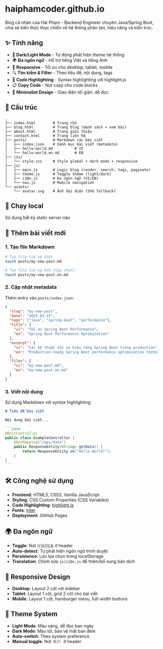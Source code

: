 # haiphamcoder.github.io

Blog cá nhân của Hải Phạm - Backend Engineer chuyên Java/Spring Boot, chia sẻ kiến thức thực chiến về hệ thống phân tán, hiệu năng và kiến trúc.

## ✨ Tính năng

- 🌙 **Dark/Light Mode** - Tự động phát hiện theme hệ thống
- 🌍 **Đa ngôn ngữ** - Hỗ trợ tiếng Việt và tiếng Anh
- 📱 **Responsive** - Tối ưu cho desktop, tablet, mobile
- 🔍 **Tìm kiếm & Filter** - Theo tiêu đề, nội dung, tags
- 📝 **Code Highlighting** - Syntax highlighting với highlight.js
- 📋 **Copy Code** - Nút copy cho code blocks
- 🎨 **Minimalist Design** - Giao diện tối giản, dễ đọc

## 📁 Cấu trúc

```text
.
├── index.html        # Trang chủ
├── blog.html         # Trang blog (danh sách + xem bài)
├── about.html        # Trang giới thiệu
├── contact.html      # Trang liên hệ
├── posts/            # Markdown các bài viết
│   ├── index.json    # Danh mục bài viết (metadata)
│   ├── hello-world.md          # VI
│   └── hello-world.en.md       # EN
├── css/
│   └── style.css     # Style global + dark mode + responsive
├── js/
│   ├── main.js       # Logic blog (render, search, tags, paginate)
│   ├── theme.js      # Toggle theme (light/dark)
│   ├── i18n.js       # Đa ngôn ngữ (VI/EN)
│   └── nav.js        # Mobile navigation
└── assets/
    └── avatar.svg    # Ảnh đại diện (SVG fallback)
```

## 🚀 Chạy local

Sử dụng bất kỳ static server nào

## 📝 Thêm bài viết mới

### 1. Tạo file Markdown

```bash
# Tạo file tiếng Việt
touch posts/my-new-post.md

# Tạo file tiếng Anh (tùy chọn)
touch posts/my-new-post.en.md
```

### 2. Cập nhật metadata

Thêm entry vào `posts/index.json`:

```json
{
  "slug": "my-new-post",
  "date": "2025-01-15",
  "tags": ["java", "spring-boot", "performance"],
  "title": { 
    "vi": "Tối ưu Spring Boot Performance", 
    "en": "Spring Boot Performance Optimization" 
  },
  "excerpt": { 
    "vi": "Các kỹ thuật tối ưu hiệu năng Spring Boot trong production", 
    "en": "Production-ready Spring Boot performance optimization techniques" 
  },
  "files": { 
    "vi": "my-new-post.md", 
    "en": "my-new-post.en.md" 
  }
}
```

### 3. Viết nội dung

Sử dụng Markdown với syntax highlighting:

````markdown
# Tiêu đề bài viết

Nội dung bài viết...

```java
@RestController
public class ExampleController {
    @GetMapping("/api/data")
    public ResponseEntity<String> getData() {
        return ResponseEntity.ok("Hello World!");
    }
}
```
````

## 🛠️ Công nghệ sử dụng

- **Frontend**: HTML5, CSS3, Vanilla JavaScript
- **Styling**: CSS Custom Properties (CSS Variables)
- **Code Highlighting**: [highlight.js](https://highlightjs.org/)
- **Fonts**: [Inter](https://fonts.google.com/specimen/Inter)
- **Deployment**: GitHub Pages

## 🌍 Đa ngôn ngữ

- **Toggle**: Nút 🇻🇳/🇬🇧 ở header
- **Auto-detect**: Tự phát hiện ngôn ngữ trình duyệt
- **Persistence**: Lưu lựa chọn trong localStorage
- **Translation**: Chỉnh sửa `js/i18n.js` để thêm/bổ sung bản dịch

## 📱 Responsive Design

- **Desktop**: Layout 2 cột với sidebar
- **Tablet**: Layout 1 cột, grid 2 cột cho bài viết
- **Mobile**: Layout 1 cột, hamburger menu, full-width buttons

## 🎨 Theme System

- **Light Mode**: Màu sáng, dễ đọc ban ngày
- **Dark Mode**: Màu tối, bảo vệ mắt ban đêm
- **Auto-switch**: Theo system preference
- **Manual toggle**: Nút ☼/☾ ở header
